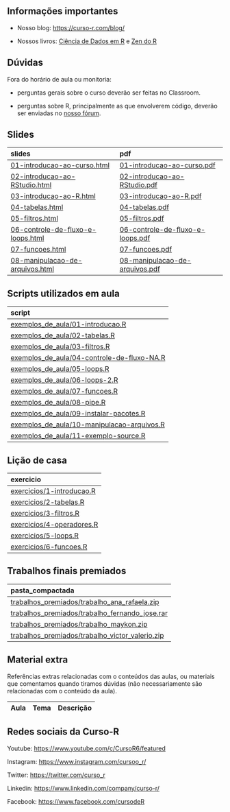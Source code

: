 
<!-- README.md is generated from README.Rmd. Please edit that file -->

## Informações importantes

-   Nosso blog: <https://curso-r.com/blog/>

-   Nossos livros: [Ciência de Dados em R](https://livro.curso-r.com/) e
    [Zen do R](https://curso-r.github.io/zen-do-r/)

## Dúvidas

Fora do horário de aula ou monitoria:

-   perguntas gerais sobre o curso deverão ser feitas no Classroom.

-   perguntas sobre R, principalmente as que envolverem código, deverão
    ser enviadas no [nosso fórum](https://discourse.curso-r.com/).

## Slides

| slides                                                                                                                         | pdf                                                                                                                          |
|:-------------------------------------------------------------------------------------------------------------------------------|:-----------------------------------------------------------------------------------------------------------------------------|
| [01-introducao-ao-curso.html](https://curso-r.github.io/main-intro-programacao/slides/01-introducao-ao-curso.html)             | [01-introducao-ao-curso.pdf](https://curso-r.github.io/main-intro-programacao/slides/01-introducao-ao-curso.pdf)             |
| [02-introducao-ao-RStudio.html](https://curso-r.github.io/main-intro-programacao/slides/02-introducao-ao-RStudio.html)         | [02-introducao-ao-RStudio.pdf](https://curso-r.github.io/main-intro-programacao/slides/02-introducao-ao-RStudio.pdf)         |
| [03-introducao-ao-R.html](https://curso-r.github.io/main-intro-programacao/slides/03-introducao-ao-R.html)                     | [03-introducao-ao-R.pdf](https://curso-r.github.io/main-intro-programacao/slides/03-introducao-ao-R.pdf)                     |
| [04-tabelas.html](https://curso-r.github.io/main-intro-programacao/slides/04-tabelas.html)                                     | [04-tabelas.pdf](https://curso-r.github.io/main-intro-programacao/slides/04-tabelas.pdf)                                     |
| [05-filtros.html](https://curso-r.github.io/main-intro-programacao/slides/05-filtros.html)                                     | [05-filtros.pdf](https://curso-r.github.io/main-intro-programacao/slides/05-filtros.pdf)                                     |
| [06-controle-de-fluxo-e-loops.html](https://curso-r.github.io/main-intro-programacao/slides/06-controle-de-fluxo-e-loops.html) | [06-controle-de-fluxo-e-loops.pdf](https://curso-r.github.io/main-intro-programacao/slides/06-controle-de-fluxo-e-loops.pdf) |
| [07-funcoes.html](https://curso-r.github.io/main-intro-programacao/slides/07-funcoes.html)                                     | [07-funcoes.pdf](https://curso-r.github.io/main-intro-programacao/slides/07-funcoes.pdf)                                     |
| [08-manipulacao-de-arquivos.html](https://curso-r.github.io/main-intro-programacao/slides/08-manipulacao-de-arquivos.html)     | [08-manipulacao-de-arquivos.pdf](https://curso-r.github.io/main-intro-programacao/slides/08-manipulacao-de-arquivos.pdf)     |

## Scripts utilizados em aula

| script                                                                                                                                                   |
|:---------------------------------------------------------------------------------------------------------------------------------------------------------|
| [exemplos_de_aula/01-introducao.R](https://github.com/curso-r/202102-intro-programacao/blob/master/exemplos_de_aula/01-introducao.R)                     |
| [exemplos_de_aula/02-tabelas.R](https://github.com/curso-r/202102-intro-programacao/blob/master/exemplos_de_aula/02-tabelas.R)                           |
| [exemplos_de_aula/03-filtros.R](https://github.com/curso-r/202102-intro-programacao/blob/master/exemplos_de_aula/03-filtros.R)                           |
| [exemplos_de_aula/04-controle-de-fluxo-NA.R](https://github.com/curso-r/202102-intro-programacao/blob/master/exemplos_de_aula/04-controle-de-fluxo-NA.R) |
| [exemplos_de_aula/05-loops.R](https://github.com/curso-r/202102-intro-programacao/blob/master/exemplos_de_aula/05-loops.R)                               |
| [exemplos_de_aula/06-loops-2.R](https://github.com/curso-r/202102-intro-programacao/blob/master/exemplos_de_aula/06-loops-2.R)                           |
| [exemplos_de_aula/07-funcoes.R](https://github.com/curso-r/202102-intro-programacao/blob/master/exemplos_de_aula/07-funcoes.R)                           |
| [exemplos_de_aula/08-pipe.R](https://github.com/curso-r/202102-intro-programacao/blob/master/exemplos_de_aula/08-pipe.R)                                 |
| [exemplos_de_aula/09-instalar-pacotes.R](https://github.com/curso-r/202102-intro-programacao/blob/master/exemplos_de_aula/09-instalar-pacotes.R)         |
| [exemplos_de_aula/10-manipulacao-arquivos.R](https://github.com/curso-r/202102-intro-programacao/blob/master/exemplos_de_aula/10-manipulacao-arquivos.R) |
| [exemplos_de_aula/11-exemplo-source.R](https://github.com/curso-r/202102-intro-programacao/blob/master/exemplos_de_aula/11-exemplo-source.R)             |

## Lição de casa

| exercicio                                                                                               |
|:--------------------------------------------------------------------------------------------------------|
| [exercicios/1-introducao.R](https://curso-r.github.io/main-intro-programacao/exercicios/1-introducao.R) |
| [exercicios/2-tabelas.R](https://curso-r.github.io/main-intro-programacao/exercicios/2-tabelas.R)       |
| [exercicios/3-filtros.R](https://curso-r.github.io/main-intro-programacao/exercicios/3-filtros.R)       |
| [exercicios/4-operadores.R](https://curso-r.github.io/main-intro-programacao/exercicios/4-operadores.R) |
| [exercicios/5-loops.R](https://curso-r.github.io/main-intro-programacao/exercicios/5-loops.R)           |
| [exercicios/6-funcoes.R](https://curso-r.github.io/main-intro-programacao/exercicios/6-funcoes.R)       |

## Trabalhos finais premiados

| pasta_compactada                                                                                                                                                  |
|:------------------------------------------------------------------------------------------------------------------------------------------------------------------|
| [trabalhos_premiados/trabalho_ana_rafaela.zip](https://github.com/curso-r/202102-intro-programacao/raw/master/trabalhos_premiados/trabalho_ana_rafaela.zip)       |
| [trabalhos_premiados/trabalho_fernando_jose.rar](https://github.com/curso-r/202102-intro-programacao/raw/master/trabalhos_premiados/trabalho_fernando_jose.rar)   |
| [trabalhos_premiados/trabalho_maykon.zip](https://github.com/curso-r/202102-intro-programacao/raw/master/trabalhos_premiados/trabalho_maykon.zip)                 |
| [trabalhos_premiados/trabalho_victor_valerio.zip](https://github.com/curso-r/202102-intro-programacao/raw/master/trabalhos_premiados/trabalho_victor_valerio.zip) |

## Material extra

Referências extras relacionadas com o conteúdos das aulas, ou materiais
que comentamos quando tiramos dúvidas (não necessariamente são
relacionadas com o conteúdo da aula).

| Aula | Tema | Descrição |
|:-----|:-----|:----------|

## Redes sociais da Curso-R

Youtube: <https://www.youtube.com/c/CursoR6/featured>

Instagram: <https://www.instagram.com/cursoo_r/>

Twitter: <https://twitter.com/curso_r>

Linkedin: <https://www.linkedin.com/company/curso-r/>

Facebook: <https://www.facebook.com/cursodeR>
